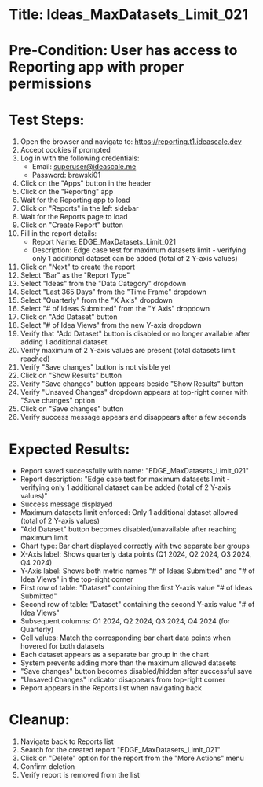 # Title: Ideas_MaxDatasets_Limit_021

# Pre-Condition: User has access to Reporting app with proper permissions

# Test Steps:
1. Open the browser and navigate to: https://reporting.t1.ideascale.dev
2. Accept cookies if prompted
3. Log in with the following credentials:
   - Email: superuser@ideascale.me
   - Password: brewski01
4. Click on the "Apps" button in the header
5. Click on the "Reporting" app
6. Wait for the Reporting app to load
7. Click on "Reports" in the left sidebar
8. Wait for the Reports page to load
9. Click on "Create Report" button
10. Fill in the report details:
    - Report Name: EDGE_MaxDatasets_Limit_021
    - Description: Edge case test for maximum datasets limit - verifying only 1 additional dataset can be added (total of 2 Y-axis values)
11. Click on "Next" to create the report
12. Select "Bar" as the "Report Type"
13. Select "Ideas" from the "Data Category" dropdown
14. Select "Last 365 Days" from the "Time Frame" dropdown
15. Select "Quarterly" from the "X Axis" dropdown
16. Select "# of Ideas Submitted" from the "Y Axis" dropdown
17. Click on "Add Dataset" button
18. Select "# of Idea Views" from the new Y-axis dropdown
19. Verify that "Add Dataset" button is disabled or no longer available after adding 1 additional dataset
20. Verify maximum of 2 Y-axis values are present (total datasets limit reached)
21. Verify "Save changes" button is not visible yet
22. Click on "Show Results" button
23. Verify "Save changes" button appears beside "Show Results" button
24. Verify "Unsaved Changes" dropdown appears at top-right corner with "Save changes" option
25. Click on "Save changes" button
26. Verify success message appears and disappears after a few seconds

# Expected Results:
- Report saved successfully with name: "EDGE_MaxDatasets_Limit_021"
- Report description: "Edge case test for maximum datasets limit - verifying only 1 additional dataset can be added (total of 2 Y-axis values)"
- Success message displayed
- Maximum datasets limit enforced: Only 1 additional dataset allowed (total of 2 Y-axis values)
- "Add Dataset" button becomes disabled/unavailable after reaching maximum limit
- Chart type: Bar chart displayed correctly with two separate bar groups
- X-Axis label: Shows quarterly data points (Q1 2024, Q2 2024, Q3 2024, Q4 2024)
- Y-Axis label: Shows both metric names "# of Ideas Submitted" and "# of Idea Views" in the top-right corner
- First row of table: "Dataset" containing the first Y-axis value "# of Ideas Submitted"
- Second row of table: "Dataset" containing the second Y-axis value "# of Idea Views"
- Subsequent columns: Q1 2024, Q2 2024, Q3 2024, Q4 2024 (for Quarterly)
- Cell values: Match the corresponding bar chart data points when hovered for both datasets
- Each dataset appears as a separate bar group in the chart
- System prevents adding more than the maximum allowed datasets
- "Save changes" button becomes disabled/hidden after successful save
- "Unsaved Changes" indicator disappears from top-right corner
- Report appears in the Reports list when navigating back

# Cleanup:
1. Navigate back to Reports list
2. Search for the created report "EDGE_MaxDatasets_Limit_021"
3. Click on "Delete" option for the report from the "More Actions" menu
4. Confirm deletion
5. Verify report is removed from the list